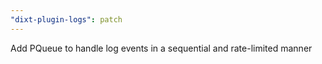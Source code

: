 ```yaml
---
"dixt-plugin-logs": patch
---
```


Add PQueue to handle log events in a sequential and rate-limited manner

